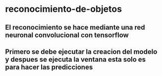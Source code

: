 # reconocimiento-de-objetos
## El reconocimiento se hace mediante una red neuronal convolucional con tensorflow
## Primero se debe ejecutar la creacion del modelo y despues se ejecuta la ventana esta solo es para hacer las predicciones 

